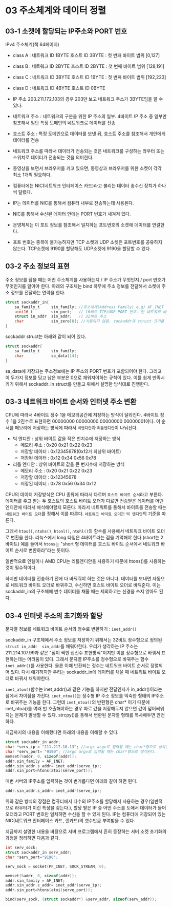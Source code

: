 # 03 주소체계와 데이터 정렬

## 03-1 소켓에 할당되는 IP주소와 PORT 번호

IPv4 주소체계(책 64페이지)
- class A : 네트워크 ID 1BYTE 호스트 ID 3BYTE : 첫 번째 바이트 범위 [0,127]
- class B : 네트워크 ID 2BYTE 호스트 ID 2BYTE : 첫 번째 바이트 범위 [128,191]
- class C : 네트워크 ID 3BYTE 호스트 ID 1BYTE : 첫 번째 바이트 범위 [192,223]
- class D : 네트워크 ID 4BYTE 호스트 ID 0BYTE 
- IP 주소 203.211.172.103의 경우 203만 보고 네트워크 주소가 3BYTE임을 알 수 있다.

- 네트워크 주소 : 네트워크의 구분을 위한 IP 주소의 일부. 4바이트 IP 주소 중 일부만 참조해서 일단 특정 도메인의 네트워크로 데이터를 전송
- 호스트 주소 : 특정 도메인으로 데이터를 보낸 뒤, 호스트 주소를 참조해서 개인에게 데이터를 전송
- 네트워크 주소를 따라서 데이터가 전송되는 것은 네트워크를 구성하는 라우터 또는 스위치로 데이터가 전송되는 것을 의미한다.

- 동영상을 보면서 브라우저를 키고 있으면, 동영상과 브라우저를 위한 소켓이 각각 최소 1개씩 필요하다.  
- 컴퓨터에는 NIC(네트워크 인터페이스 카드)라고 불리는 데이터 송수신 장치가 하나씩 달렸다.
- IP는 데이터를 NIC를 통해서 컴퓨터 내부로 전송하는데 사용된다.
- NIC를 통해서 수신된 데이터 안에는 PORT 번호가 새겨져 있다.
- 운영체제는 이 포트 정보를 참조해서 일치하는 포트번호의 소켓에 데이터를 연결한다.
- 포트 번호는 중복이 불가능하지만 TCP 소켓과 UDP 소켓은 포트번호를 공유하지 않는다. TCP소켓에 9190를 할당해도 UDP소켓에 9190을 할당할 수 있다.

## 03-2 주소 정보의 표현

주소 정보를 담을 때는 어떤 주소체계를 사용하는지 / IP 주소가 무엇인지 / port 번호가 무엇인지를 알아야 한다.
아래의 구조체는 bind 하무에 주소 정보를 전달해서 소켓에 주소 정보를 전달하는 연락을 한다.

```c
struct sockaddr_in{
    sa_family_t     sin_family; //주소체계(Address Family) e.g) AF_INET
    uint16_t        sin_port;   // 16비트 TCP/UDP PORT 번호. 단 네트워크 바이트 순서대로 저장해야 함
    struct in_addr  sin_addr;   // 32비트 주소
    char            sin_zero[8]; //사용되지 않음. sockaddr과 struct 크기를 일치시키기 위함
}
```

sockaddr struct는 아래와 같이 되어 있다.

```c
struct sockaddr{
    sa_family_t     sin_family;
    char            sa_data[14];
}
```

sa_data에 저장되는 주소정보에는 IP 주소와 PORT 번호가 포함되어야 한다. 그리고 이 두가지 정보를 담고 남은 부분은 0으로 채워져야하는 규칙이 있다. 이를 쉽게 만족시키기 위해서 sockaddr_in struct를 만들고 위에서 설명한 방식대로 진행한다.

## 03-3 네트워크 바이트 순서와 인터넷 주소 변환

CPU에 따라서 4바이트 정수 1을 메모리공간에 저장하는 방식이 달라진다. 4바이트 정수 1을 2진수로 표현하면 00000000 00000000 00000000 00000001이다. 이 순서를 메모리에 저장하는 방식에 따라서 `빅엔디안`과 `리틀엔디안`이 나눠진다.

- 빅 엔디안 : 상위 바이트 값을 작은 번지수에 저장하는 방식
    - 메모리 주소   : 0x20  0x21  0x22  0x23
    - 저장할 데이터 : 0x12345678(0x12가 최상위 바이트)
    - 저장된 데이터 : 0x12  0x34  0x56  0x78
- 리틀 엔디안 : 상위 바이트의 값을 큰 번지수에 저장하는 방식
    - 메모리 주소   : 0x20  0x21  0x22  0x23
    - 저장할 데이터 : 0x12345678
    - 저장된 데이터 : 0x78  0x56  0x34  0x12

CPU의 데이터 저장방식은 CPU 종류에 따라서 다르며 `호스트 바이트 순서`라고 부른다. 데이터를 주고 받는 두 호스트의 호스트 바이트 오더가 다르면 전송받은 데이터를 어떤 엔디안에 따라서 해석해야할지 모른다. 따라서 네트워트를 통해서 바이트를 전송할 때는 `네트워크 바이트 오더`를 정해서 이를 따른다. `네트워크 바이트 오더`는 `빅 엔디안`의 기준을 따른다. 

그래서 `htos()`, `ntohs()`, `htonl()`, `ntohl()`의 함수를 사용해서 네트워크 바이트 오더로 변환을 한다. 리눅스에서 long 타입은 4바이트라는 점을 기억해야 한다.(short는 2바이트) 예를 들어서 `htons`는 "short 형 데이터를 호스트 바이트 순서에서 네트워크 바이트 순서로 변환하라"라는 뜻이다.  

일반적으로 인텔이나 AMD CPU는 리틀엔디안을 사용하기 때문에 htons()를 사용하는 것이 필수적이다.  

하지만 데이터를 전송하기 전에 다 바꿔줘야 하는 것은 아니다. 데이터를 보내면 자동으로 네트워크 바이트 오더로 바꿔주고, 수신하면 호스트 바이트 오더로 바꿔준다. 이는 sockaddr_in의 구조체에 변수 데이터를 채울 때는 제외하고는 신경을 쓰지 않아도 된다.  

## 03-4 인터넷 주소의 초기화와 할당

문자열 정보를 네트워크 바이트 순서의 정수로 변환하기 : `inet_addr()`  

sockaddr_in 구조체에서 주소 정보를 저장하기 위해서는 32비트 정수형으로 정의된 `struct in_addr  sin_addr`를 채워야한다. 우리가 생각하는 IP 주소는 211.214.107.99과 같은 "점이 찍힌 십진수 표현방식"이지만 이를 정수형으로 바꿔서 표현하는데는 어려움이 있다. 그래서 문자열 IP주소를 정수형으로 바꿔주는 함수 `inet_addr()`를 사용한다. 물론 이때 반환되는 정수는 네트워크 바이트 순서로 정렬되어 있다. 다시 얘기하지만 우리는 sockaddr_in에 데이터를 채울 때 네트워트 바이트 오더로 바꿔서 채워야한다.  

`inet_aton()`함수는 inet_addr()과 같은 기능을 하지만 전달인자가 in_addr()이라는 점에서 차이점을 가진다. `inet_ntoa()`는 정수형 IP 주소 정보를 익숙한 형태의 IP주소로 바꿔주는 기능을 한다. 그런데 `inet_ntoa()`의 반환형은 char* 이기 때문에 inet_ntoa()를 여러 번 호출해야하는 경우 따로 값을 저장해두지 않으면 값이 덮어씌워지는 문제가 발생할 수 있다. strcpy()를 통해서 변환된 문자열 형태를 복사해두면 안전하다.  

지금까지의 내용을 이해했다면 아래의 내용을 이해할 수 있다.

```c
struct sockaddr_in addr;
char *serv_ip = "211.217.18.13"; //argc argv로 입력될 때는 char*형으로 생각된다. 
char *serv_port= "9190"; //argc argv로 입력될 때는 char*형으로 생각된다. 
memset(%addr, 0, sizeof(addr));
addr.sin_family = AF_INET;
addr.sin_addr.s_addr= inet_addr(serve_ip);
addr.sin_port=htons(atoi(serve_port));
```

매번 서버의 IP주소를 입력하는 것이 번거롭다면 아래와 같이 하면 된다.

```c
addr.sin_addr.s_addr= inet_addr(serve_ip);
```

위와 같은 방식의 장점은 컴퓨터에서 다수의 IP주소를 할당해서 사용하는 경우(일반적으로 라우터가 이런 특성을 갖는다.), 할당 받은 IP 중 어떤 주소를 토애서 데이터가 들어오더라고 PORT 번호만 일치하면  수신을 할 수 있게 된다. IP는 컴퓨터에 저장되어 있는 NIC(네트워크 인터페이스 카드, 랜카드)의 갯수만큼 부여받을 수 있다.  

지금까지 설명한 내용을 바탕으로 서버 프로그램에서 흔히 등장하는 서버 소켓 초기화의 과정을 정리하면 다음과 같다.  

```c
int serv_sock;
struct sockaddr_in serv_addr;
char *serv_port="9190";

serv_sock = socket(PF_INET, SOCK_STREAM, 0);

memset(%addr, 0, sizeof(addr));
addr.sin_family = AF_INET;
addr.sin_addr.s_addr= inet_addr(serve_ip);
addr.sin_port=htons(atoi(serve_port));

bind(serv_sock, (struct sockaddr*) &serv_addr, sizeof(serv_addr));
```

















